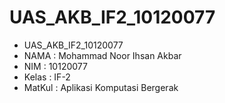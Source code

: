# UAS_AKB_IF2_10120077
- UAS_AKB_IF2_10120077
- NAMA    : Mohammad Noor Ihsan Akbar
- NIM     : 10120077
- Kelas   : IF-2
- MatKul  : Aplikasi Komputasi Bergerak

